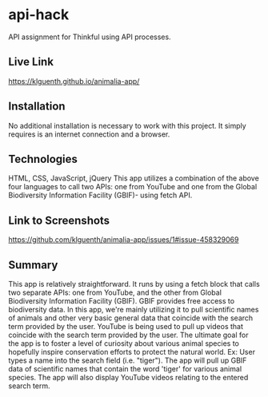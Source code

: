 # api-hack
API assignment for Thinkful using API processes.

## Live Link
https://klguenth.github.io/animalia-app/

## Installation
No additional installation is necessary to work with this project. It simply requires is an internet connection and a browser.

## Technologies
HTML, CSS, JavaScript, jQuery
This app utilizes a combination of the above four languages to call two APIs: one from YouTube and one from the Global Biodiversity Information Facility (GBIF)- using fetch API.

## Link to Screenshots
https://github.com/klguenth/animalia-app/issues/1#issue-458329069

## Summary
This app is relatively straightforward. It runs by using a fetch block that calls two separate APIs: one from YouTube, and the other from Global Biodiversity Information Facility (GBIF). GBIF provides free access to biodiversity data. In this app, we're mainly utilizing it to pull scientific names of animals and other very basic general data that coincide with the search term provided by the user. YouTube is being used to pull up videos that coincide with the search term provided by the user. The ultimate goal for the app is to foster a level of curiosity about various animal species to hopefully inspire conservation efforts to protect the natural world.
Ex: User types a name into the search field (i.e. "tiger"). The app will pull up GBIF data of scientific names that contain the word 'tiger' for various animal species. The app will also display YouTube videos relating to the entered search term.
